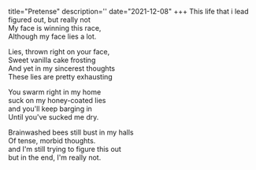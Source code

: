title="Pretense"
description=''
date="2021-12-08"
+++
This life that i lead     
figured out, but really not     
My face is winning this race,     
Although my face lies a lot.     
     
Lies, thrown right on your face,     
Sweet vanilla cake frosting     
And yet in my sincerest thoughts     
These lies are pretty exhausting     
     
You swarm right in my home     
suck on my honey-coated lies     
and you'll keep barging in     
Until you've sucked me dry.     
     
Brainwashed bees still bust in my halls     
Of tense, morbid thoughts.     
and I'm still trying to figure this out     
but in the end, I'm really not.     
     
     
